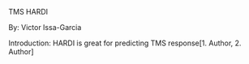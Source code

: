 TMS HARDI

By: Victor Issa-Garcia

Introduction: HARDI is great for predicting TMS response[1. Author, 2. Author]
